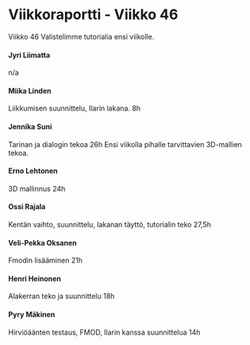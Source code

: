 ﻿Viikkoraportti - Viikko 46
==========================

Viikko 46
Valistelimme tutorialia ensi viikolle.

#### Jyri Liimatta  ####
n/a
#### Miika Linden  ####
Liikkumisen suunnittelu, Ilarin lakana. 8h
#### Jennika Suni    ####
Tarinan ja dialogin tekoa  26h
Ensi viikolla pihalle tarvittavien 3D-mallien tekoa. 
#### Erno Lehtonen  ####
3D mallinnus 24h	
#### Ossi Rajala  ####
Kentän vaihto, suunnittelu, lakanan täyttö, tutorialin teko 27,5h
#### Veli-Pekka Oksanen  ####
Fmodin lisääminen 21h
#### Henri Heinonen  ####
Alakerran teko ja suunnittelu 18h
#### Pyry Mäkinen  ####
Hirviöäänten testaus, FMOD, Ilarin kanssa suunnittelua 14h